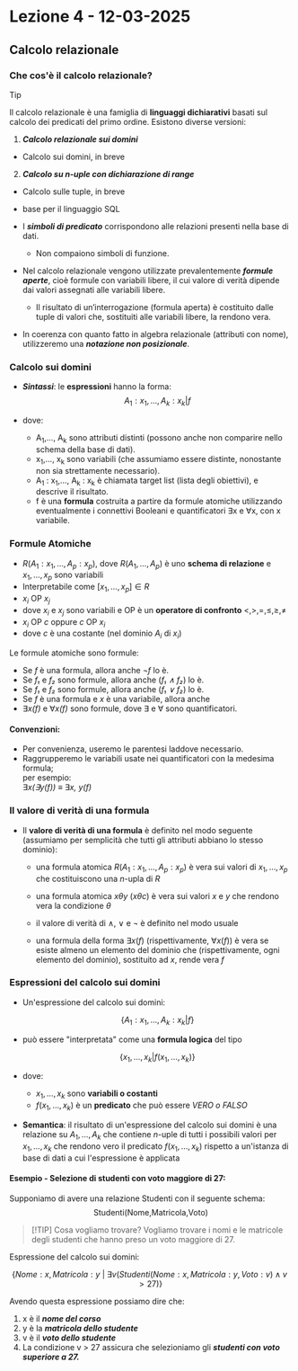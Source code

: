 # Lezione 4 - 12-03-2025

## Calcolo relazionale

### Che cos'è il calcolo relazionale?

>[!TIP]
>Il calcolo relazionale è una famiglia di **linguaggi dichiarativi** basati sul calcolo dei predicati del primo ordine.
Esistono diverse versioni:
1. **_Calcolo relazionale sui domini_**
  - Calcolo sui domini, in breve
2. **_Calcolo su n-uple con dichiarazione di range_**
  - Calcolo sulle tuple, in breve
  - base per il linguaggio SQL

- I **_simboli di predicato_** corrispondono alle relazioni presenti nella base di dati.
  - Non compaiono simboli di funzione.
- Nel calcolo relazionale vengono utilizzate prevalentemente **_formule aperte_**, cioè formule con variabili libere, il cui valore di verità dipende dai valori assegnati alle variabili libere.
    - Il risultato di un’interrogazione (formula aperta) è costituito dalle tuple di valori che, sostituiti alle variabili libere, la rendono vera.
- In coerenza con quanto fatto in algebra relazionale (attributi con nome), utilizzeremo una **_notazione non posizionale_**.

### Calcolo sui domini

- **_Sintassi_**: le **espressioni** hanno la forma:
$$
{A_1 : x_1, …, A_k : x_k |f}
$$

- dove:
  -  A<sub>1</sub>,…, A<sub>k</sub> sono attributi distinti (possono anche non comparire nello schema della base di dati).
  -  x<sub>1</sub>,…, x<sub>k</sub> sono variabili (che assumiamo essere distinte, nonostante non sia strettamente necessario).
  -  A<sub>1</sub> : x<sub>1</sub>,…, A<sub>k</sub> : x<sub>k</sub> è chiamata target list (lista degli obiettivi), e descrive il risultato.
  - f è una **formula** costruita a partire da formule atomiche utilizzando eventualmente i connettivi Booleani e quantificatori ∃x e ∀x, con x variabile.

### Formule Atomiche

- $R(A_1 : x_1, \ldots, A_p : x_p)$, dove $R(A_1, \ldots, A_p)$ è uno **schema di relazione** e $x_1, \ldots, x_p$ sono variabili
- Interpretabile come $[x_1, \ldots, x_p] \in R$
- $x_i$ OP $x_j$
- dove $x_i$ e $x_j$ sono variabili e OP è un **operatore di confronto** $<, >, =, \leq, \geq, \neq$
- $x_i$ OP $c$ oppure $c$ OP $x_i$
- dove $c$ è una costante (nel dominio $A_i$ di $x_i$)

Le formule atomiche sono formule:

- Se *f* è una formula, allora anche ¬*f* lo è.
- Se *f₁* e *f₂* sono formule, allora anche (*f₁ ∧ f₂*) lo è.
- Se *f₁* e *f₂* sono formule, allora anche (*f₁ ∨ f₂*) lo è.
- Se *f* è una formula e *x* è una variabile, allora anche  
- ∃*x(f)* e ∀*x(f)* sono formule, dove ∃ e ∀ sono quantificatori.

#### Convenzioni:

- Per convenienza, useremo le parentesi laddove necessario.
- Raggrupperemo le variabili usate nei quantificatori con la medesima formula;  
  per esempio:  
  ∃*x(∃y(f))* ≡ ∃*x, y(f)*

### Il valore di verità di una formula

- Il **valore di verità di una formula** è definito nel modo seguente (assumiamo per semplicità che tutti gli attributi abbiano lo stesso dominio):

  - una formula atomica $R(A_1 : x_1, \ldots, A_p : x_p)$ è vera sui valori di $x_1, \ldots, x_p$ che costituiscono una $n$-upla di $R$
  
  - una formula atomica $x\theta y$ ($x\theta c$) è vera sui valori $x$ e $y$ che rendono vera la condizione $\theta$
  
  - il valore di verità di $\land$, $\lor$ e $\neg$ è definito nel modo usuale
  
  - una formula della forma $\exists x(f)$ (rispettivamente, $\forall x(f)$) è vera se esiste almeno un elemento del dominio che (rispettivamente, ogni elemento del dominio), sostituito ad $x$, rende vera $f$

### Espressioni del calcolo sui domini

- Un'espressione del calcolo sui domini:
  
  $$\{A_1 : x_1, \ldots, A_k : x_k | f\}$$

- può essere "interpretata" come una **formula logica** del tipo
  
  $$\{x_1, \ldots, x_k | f(x_1, \ldots, x_k)\}$$

- dove:
  - $x_1, \ldots, x_k$ sono **variabili o costanti**
  - $f(x_1, \ldots, x_k)$ è un **predicato** che può essere _VERO o FALSO_

- **Semantica**: il risultato di un'espressione del calcolo sui domini è una relazione su $A_1, \ldots, A_k$ che contiene $n$-uple di tutti i possibili valori per $x_1, \ldots, x_k$ che rendono vero il predicato $f(x_1, \ldots, x_k)$ rispetto a un'istanza di base di dati a cui l'espressione è applicata

#### Esempio - Selezione di studenti con voto maggiore di 27:

Supponiamo di avere una relazione Studenti con il seguente schema:
$$
{\text{Studenti(Nome,Matricola,Voto)}}
$$

>[!TIP] Cosa vogliamo trovare?
> Vogliamo trovare i nomi e le matricole degli studenti che hanno preso un voto maggiore di 27.

Espressione del calcolo sui domini:

$$
\{ Nome: x, Matricola: y \ | \ \exists v (Studenti(Nome: x, Matricola: y, Voto: v) \land v > 27) \}
$$

Avendo questa espressione possiamo dire che:
1. x è il **_nome del corso_**
2. y è la **_matricola dello studente_**
3. v è il **_voto dello studente_**
4. La condizione v > 27 assicura che selezioniamo gli **_studenti con voto superiore a 27._**

